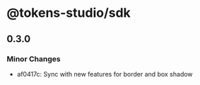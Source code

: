 # @tokens-studio/sdk

## 0.3.0

### Minor Changes

-   af0417c: Sync with new features for border and box shadow
